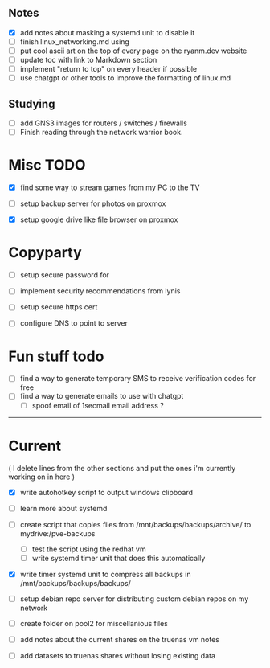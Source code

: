 
## Notes 

- [x] add notes about masking a systemd unit to disable it 
- [ ] finish linux\_networking.md using 
- [ ] put cool ascii art on the top of every page on the ryanm.dev website 
- [ ] update toc with link to Markdown section 
- [ ] implement "return to top" on every header if possible 
- [ ] use chatgpt or other tools to improve the formatting of linux.md 

## Studying 

- [ ] add GNS3 images for routers / switches / firewalls 
- [ ] Finish reading through the network warrior book.

# Misc TODO 

- [x] find some way to stream games from my PC to the TV 
- [ ] setup backup server for photos on proxmox 
- [x] setup google drive like file browser on proxmox 


# Copyparty 

- [ ] setup secure password for 
- [ ] implement security recommendations from lynis 
- [ ] setup secure https cert 
- [ ] configure DNS to point to server 


# Fun stuff todo 

- [ ] find a way to generate temporary SMS to receive verification codes for free 
- [ ] find a way to generate emails to use with chatgpt 
    - [ ] spoof email of 1secmail email address ? 

---

# Current 

( I delete lines from the other sections and put the ones i'm currently working on in here )

- [x] write autohotkey script to output windows clipboard 
- [ ] learn more about systemd 
- [ ] create script that copies files from /mnt/backups/backups/archive/ to mydrive:/pve-backups
    - [ ] test the script using the redhat vm 
    - [ ] write systemd timer unit that does this automatically 
- [x] write timer systemd unit to compress all backups in /mnt/backups/backups/backups/
- [ ] setup debian repo server for distributing custom debian repos on my network
- [ ] create folder on pool2 for miscellanious files 
- [ ] add notes about the current shares on the truenas vm notes 
- [ ] add datasets to truenas shares without losing existing data 




